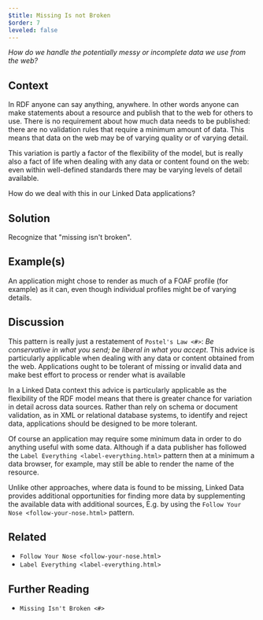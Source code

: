 ```yaml
---
$title: Missing Is not Broken
$order: 7
leveled: false
---
```


*How do we handle the potentially messy or incomplete data we use from the web?*

## Context

In RDF anyone can say anything, anywhere. In other words anyone can make statements about a resource and publish that to the web for others to use. There is no requirement about how much data needs to be published: there are no validation rules that require a minimum amount of data. This means that data on the web may be of varying quality or of varying detail.

This variation is partly a factor of the flexibility of the model, but is really also a fact of life when dealing with any data or content found on the web: even within well-defined standards there may be varying levels of detail available.

How do we deal with this in our Linked Data applications?

## Solution

Recognize that "missing isn't broken".

## Example(s)

An application might chose to render as much of a FOAF profile (for example) as it can, even though individual profiles might be of varying details.

## Discussion

This pattern is really just a restatement of `Postel's Law <#>`: *Be conservative in what you send; be liberal in what you accept*. This advice is particularly applicable when dealing with any data or content obtained from the web. Applications ought to be tolerant of missing or invalid data and make best effort to process or render what is available

In a Linked Data context this advice is particularly applicable as the flexibility of the RDF model means that there is greater chance for variation in detail across data sources. Rather than rely on schema or document validation, as in XML or relational database systems, to identify and reject data, applications should be designed to be more tolerant.

Of course an application may require some minimum data in order to do anything useful with some data. Although if a data publisher has followed the `Label Everything <label-everything.html>` pattern then at a minimum a data browser, for example, may still be able to render the name of the resource.

Unlike other approaches, where data is found to be missing, Linked Data provides additional opportunities for finding more data by supplementing the available data with additional sources, E.g. by using the `Follow Your Nose <follow-your-nose.html>` pattern.

## Related

- `Follow Your Nose <follow-your-nose.html>`
- `Label Everything <label-everything.html>`

## Further Reading

- `Missing Isn't Broken <#>`

